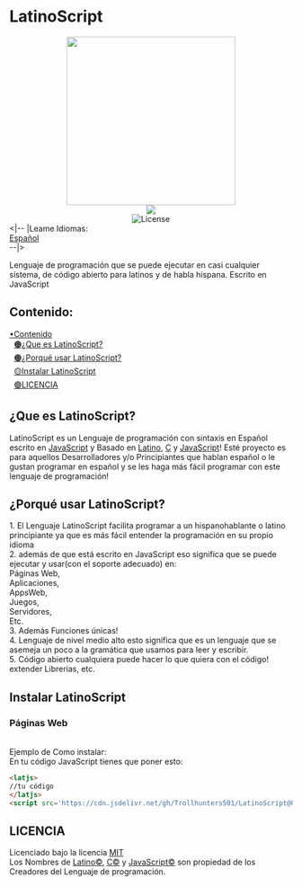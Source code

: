 # LatinoScript
<div align="center"><img src="https://github.com/Trollhunters501/LatinoScript/raw/main/Archivos%20del%20Repo/20230702_205240_0000.png" width="300" height="300"/><br/><img src="https://img.shields.io/badge/javascript-%23323330.svg?style=for-the-badge&logo=javascript&logoColor=%23F7DF1E"/><br/><img src="https://img.shields.io/npm/l/vue.svg" alt="License"/></div>
<|-- |Leame Idiomas:<br/>
  <a href="https://github.com/Trollhunters501/LatinoScript/blob/main/README.md">Español</a><br/>--|><br/>
<p>Lenguaje de programación que se puede ejecutar en casi cualquier sistema, de código abierto para latinos y de habla hispana. Escrito en JavaScript</p>
<h2>Contenido:</h2>
<a href="#contenido">•Contenido</a><br/>
&nbsp;&nbsp;<a href="#que-es-latinoscript">🟠¿Que es LatinoScript?</a><br/>
&nbsp;&nbsp;<a href="#porqu%C3%A9-usar-latinoscript">🟠¿Porqué usar LatinoScript?</a><br/>
&nbsp;&nbsp;<a href="#instalar-latinoscript">🟡Instalar LatinoScript</a><br/>
&nbsp;&nbsp;<a href="#licencia">🟢LICENCIA</a>
<h2>¿Que es LatinoScript?</h2>
LatinoScript es un Lenguaje de programación con sintaxis en Español escrito en <a href="https://es.m.wikipedia.org/wiki/JavaScript">JavaScript</a> y Basado en <a href="https://es.m.wikipedia.org/wiki/Latino_(lenguaje_de_programaci%C3%B3n)">Latino</a>, <a href="https://es.wikipedia.org/wiki/C_(lenguaje_de_programaci%C3%B3n)">C</a> y <a href="https://es.m.wikipedia.org/wiki/JavaScript">JavaScript</a>! Esté proyecto es para aquellos Desarrolladores y/o Principiantes que hablan español o le gustan programar en español y se les haga más fácil programar con este lenguaje de programación!
<h2>¿Porqué usar LatinoScript?</h2>
1. El Lenguaje LatinoScript facilita programar a un hispanohablante o latino principiante ya que es más fácil entender la programación en su propio idioma<br/>2. además de que está escrito en JavaScript eso significa que se puede ejecutar y usar(con el soporte adecuado) en:<br/>Páginas Web,<br/>Aplicaciones,<br/>AppsWeb,<br/>Juegos,<br/>Servidores,<br/>Etc.<br/>3. Además Funciones únicas!<br/>4. Lenguaje de nivel medio alto esto significa que es un lenguaje que se asemeja un poco a la gramática que usamos para leer y escribir.<br/>5. Código abierto cualquiera puede hacer lo que quiera con el código! extender Librerias, etc.
<h2>Instalar LatinoScript</h2>
<h3>Páginas Web</h3>
<br/>Ejemplo de Como instalar:<br/>En tu código JavaScript tienes que poner esto:<br/>

```html
<latjs>
//tu código 
</latjs>
<script src='https://cdn.jsdelivr.net/gh/Trollhunters501/LatinoScript@0.1.0alpha/src/CP/LatinoScript/LatinoScript.js' crossorigin='anonymous' referrerpolicy='no-referrer'></script>
```

<h2>LICENCIA</h2>
Licenciado bajo la licencia <a href="https://github.com/Trollhunters501/LatinoScript/blob/main/LICENSE">MIT</a><br/>
Los Nombres de <a href="https://es.m.wikipedia.org/wiki/Latino_(lenguaje_de_programaci%C3%B3n)">Latino©</a>, <a href="https://es.wikipedia.org/wiki/C_(lenguaje_de_programaci%C3%B3n)">C©</a> y <a href="https://es.m.wikipedia.org/wiki/JavaScript">JavaScript©</a> son propiedad de los Creadores del Lenguaje de programación.
